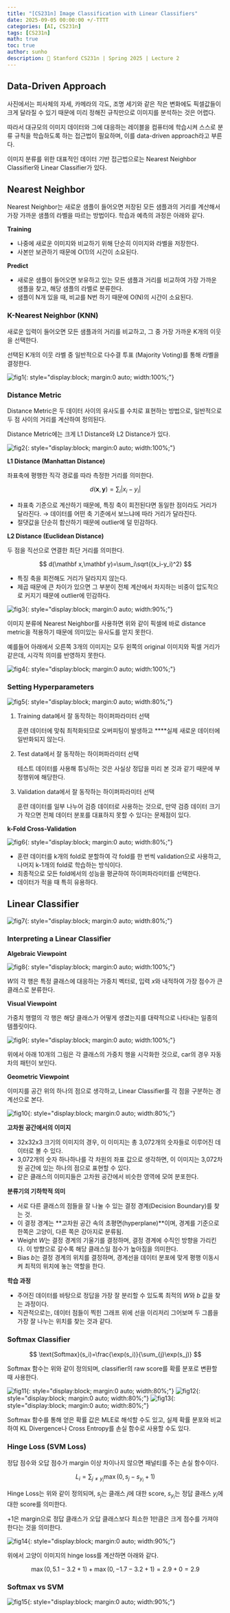 ```yaml
---
title: "[CS231n] Image Classification with Linear Classifiers"
date: 2025-09-05 00:00:00 +/-TTTT
categories: [AI, CS231n]
tags: [CS231n]
math: true
toc: true
author: sunho
description: 📖 Stanford CS231n | Spring 2025 | Lecture 2 
---
```


## Data-Driven Approach

사진에서는 피사체의 자세, 카메라의 각도, 조명 세기와 같은 작은 변화에도 픽셀값들이 크게 달라질 수 있기 때문에 미리 정해진 규칙만으로 이미지를 분석하는 것은 어렵다.

따라서 대규모의 이미지 데이터와 그에 대응하는 레이블을 컴퓨터에 학습시켜 스스로 분류 규칙을 학습하도록 하는 접근법이 필요하며, 이를 data-driven approach라고 부른다.

이미지 분류를 위한 대표적인 데이터 기반 접근법으로는 Nearest Neighbor Classifier와 Linear Classifier가 있다.

## Nearest Neighbor

Nearest Neighbor는 새로운 샘플이 들어오면 저장된 모든 샘플과의 거리를 계산해서 가장 가까운 샘플의 라벨을 따르는 방법이다. 학습과 예측의 과정은 아래와 같다.

**Training**

- 나중에 새로운 이미지와 비교하기 위해 단순히 이미지와 라벨을 저장한다.
- 사본만 보관하기 때문에 O(1)의 시간이 소요된다.

**Predict**

- 새로운 샘플이 들어오면 보유하고 있는 모든 샘플과 거리를 비교하여 가장 가까운 샘플을 찾고, 해당 샘플의 라벨로 분류한다.
- 샘플이 N개 있을 때, 비교를 N번 하기 때문에 O(N)의 시간이 소요된다.

### K-Nearest Neighbor (KNN)

새로운 입력이 들어오면 모든 샘플과의 거리를 비교하고, 그 중 가장 가까운 K개의 이웃을 선택한다.

선택된 K개의 이웃 라벨 중 일반적으로 다수결 투표 (Majority Voting)를 통해 라벨을 결정한다.

![fig1](cs231n/02-1.png){: style="display:block; margin:0 auto; width:100%;"}

### Distance Metric

Distance Metric은 두 데이터 사이의 유사도를 수치로 표현하는 방법으로, 일반적으로 두 점 사이의 거리를 계산하여 정의된다.

Distance Metric에는 크게 L1 Distance와 L2 Distance가 있다.

![fig2](cs231n/02-2.png){: style="display:block; margin:0 auto; width:100%;"}

**L1 Distance (Manhattan Distance)**

좌표축에 평행한 직각 경로를 따라 측정한 거리를 의미한다.

$$
d(\mathbf x,\mathbf y)=\sum_i\lvert x_i-y_i\rvert
$$

- 좌표축 기준으로 계산하기 때문에, 특징 축이 회전된다면 동일한 점이라도 거리가 달라진다. → 데이터를 어떤 축 기준에서 보느냐에 따라 거리가 달라진다.
- 절댓값을 단순히 합산하기 때문에 outlier에 덜 민감하다.

**L2 Distance (Euclidean Distance)**

두 점을 직선으로 연결한 최단 거리를 의미한다.

$$
d(\mathbf x,\mathbf y)=\sum_i\sqrt{(x_i-y_i)^2}
$$

- 특징 축을 회전해도 거리가 달라지지 않는다.
- 제곱 때문에 큰 차이가 있으면 그 부분이 전체 계산에서 차지하는 비중이 압도적으로 커지기 때문에 outlier에 민감하다.

![fig3](cs231n/02-3.png){: style="display:block; margin:0 auto; width:90%;"}

이미지 분류에 Nearest Neighbor를 사용하면 위와 같이 픽셀에 바로 distance metric을 적용하기 때문에 의미있는 유사도를 얻지 못한다.

예를들어 아래에서 오른쪽 3개의 이미지는 모두 왼쪽의 original 이미지와 픽셀 거리가 같은데, 시각적 의미를 반영하지 못한다.

![fig4](cs231n/02-4.png){: style="display:block; margin:0 auto; width:100%;"}

### Setting Hyperparameters

![fig5](cs231n/02-5.png){: style="display:block; margin:0 auto; width:80%;"}

1. Training data에서 잘 동작하는 하이퍼파라미터 선택
    
    훈련 데이터에 맞춰 최적화되므로 오버피팅이 발생하고 ****실제 새로운 데이터에 일반화되지 않는다.
    
2. Test data에서 잘 동작하는 하이퍼파라미터 선택
    
    테스트 데이터를 사용해 튜닝하는 것은 사실상 정답을 미리 본 것과 같기 때문에 부정행위에 해당한다.
    
3. Validation data에서 잘 동작하는 하이퍼파라미터 선택
    
    훈련 데이터를 일부 나누어 검증 데이터로 사용하는 것으로, 만약 검증 데이터 크기가 작으면 전체 데이터 분포를 대표하지 못할 수 있다는 문제점이 있다.

**k-Fold Cross-Validation**

![fig6](cs231n/02-6.png){: style="display:block; margin:0 auto; width:80%;"}

- 훈련 데이터를 k개의 fold로 분할하여 각 fold를 한 번씩 validation으로 사용하고, 나머지 k-1개의 fold로 학습하는 방식이다.
- 최종적으로 모든 fold에서의 성능을 평균하여 하이퍼파라미터를 선택한다.
- 데이터가 적을 때 특히 유용하다.

## Linear Classifier

![fig7](cs231n/02-7.png){: style="display:block; margin:0 auto; width:80%;"}

### Interpreting a Linear Classifier

**Algebraic Viewpoint**

![fig8](cs231n/02-8.png){: style="display:block; margin:0 auto; width:100%;"}

$W$의 각 행은 특정 클래스에 대응하는 가중치 벡터로, 입력 $x$와 내적하여 가장 점수가 큰 클래스로 분류한다.

**Visual Viewpoint**

가중치 행렬의 각 행은 해당 클래스가 어떻게 생겼는지를 대략적으로 나타내는 일종의 템플릿이다.

![fig9](cs231n/02-9.png){: style="display:block; margin:0 auto; width:100%;"}

위에서 아래 10개의 그림은 각 클래스의 가중치 행을 시각화한 것으로, car의 경우 자동차의 패턴이 보인다.

**Geometric Viewpoint**

이미지를 공간 위의 하나의 점으로 생각하고, Linear Classifier를 각 점을 구분하는 경계선으로 본다.

![fig10](cs231n/02-10.png){: style="display:block; margin:0 auto; width:80%;"}

**고차원 공간에서의 이미지**

- 32x32x3 크기의 이미지의 경우, 이 이미지는 총 3,072개의 숫자들로 이루어진 데이터로 볼 수 있다.
- 3,072개의 숫자 하나하나를 각 차원의 좌표 값으로 생각하면, 이 이미지는 3,072차원 공간에 있는 하나의 점으로 표현할 수 있다.
- 같은 클래스의 이미지들은 고차원 공간에서 비슷한 영역에 모여 분포한다.

**분류기의 기하학적 의미**

- 서로 다른 클래스의 점들을 잘 나눌 수 있는 결정 경계(Decision Boundary)를 찾는 것.
- 이 결정 경계는 **고차원 공간 속의 초평면(hyperplane)**이며, 경계를 기준으로 한쪽은 고양이, 다른 쪽은 강아지로 분류됨.
- Weight $W$는 결정 경계의 기울기를 결정하며, 결정 경계에 수직인 방향을 가리킨다. 이 방향으로 갈수록 해당 클래스일 점수가 높아짐을 의미한다.
- Bias $b$는 결정 경계의 위치를 결정하며, 경계선을 데이터 분포에 맞게 평행 이동시켜 최적의 위치에 놓는 역할을 한다.

**학습 과정**

- 주어진 데이터를 바탕으로 정답을 가장 잘 분리할 수 있도록 최적의 $W$와 $b$ 값을 찾는 과정이다.
- 직관적으로는, 데이터 점들이 찍힌 그래프 위에 선을 이리저리 그어보며 두 그룹을 가장 잘 나누는 위치를 찾는 것과 같다.

### Softmax Classifier

$$
\text{Softmax}(s_i)=\frac{\exp(s_i)}{\sum_{j}\exp(s_j)}
$$

Softmax 함수는 위와 같이 정의되며, classifier의 raw score를 확률 분포로 변환할 때 사용한다.

![fig11](cs231n/02-11.png){: style="display:block; margin:0 auto; width:80%;"}
![fig12](cs231n/02-12.png){: style="display:block; margin:0 auto; width:80%;"}
![fig13](cs231n/02-13.png){: style="display:block; margin:0 auto; width:80%;"}

Softmax 함수를 통해 얻은 확률 값은 MLE로 해석할 수도 있고, 실제 확률 분포와 비교하여 KL Divergence나 Cross Entropy를 손실 함수로 사용할 수도 있다.

### Hinge Loss (SVM Loss)

정답 점수와 오답 점수가 margin 이상 차이나지 않으면 패널티를 주는 손실 함수이다.

$$
L_i=\sum_{j\not=y_i}\max(0,s_j-s_{y_i}+1)
$$

Hinge Loss는 위와 같이 정의되며, $s_j$는 클래스 $j$에 대한 score, $s_{y_i}$는 정답 클래스 $y_i$에 대한 score를 의미한다.

$+1$은 margin으로 정답 클래스가 오답 클래스보다 최소한 1만큼은 크게 점수를 가져야 한다는 것을 의미한다.

![fig14](cs231n/02-14.png){: style="display:block; margin:0 auto; width:90%;"}

위에서 고양이 이미지의 hinge loss를 계산하면 아래와 같다.

$$
\max(0,5.1-3.2+1)+\max(0,-1.7-3.2+1)=2.9+0=2.9
$$

### Softmax vs SVM

![fig15](cs231n/02-15.png){: style="display:block; margin:0 auto; width:90%;"}
